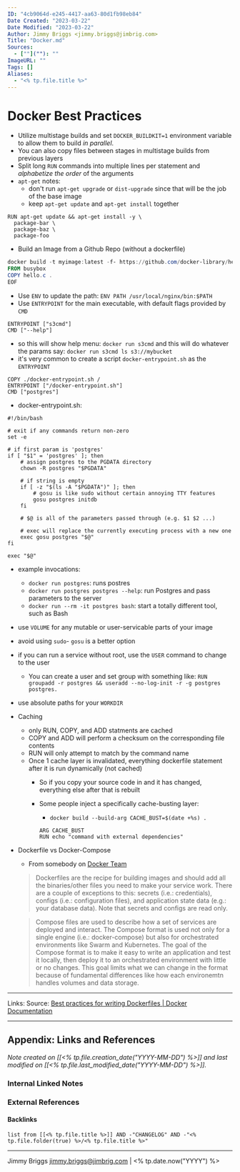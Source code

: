 ```yaml
---
ID: "4cb9064d-e245-4417-aa63-80d1fb98eb84"
Date Created: "2023-03-22"
Date Modified: "2023-03-22"
Author: Jimmy Briggs <jimmy.briggs@jimbrig.com>
Title: "Docker.md"
Sources: 
  - [""](""): ""
ImageURL: ""
Tags: []
Aliases:
  - "<% tp.file.title %>"
---
```



# Docker Best Practices

- Utilize multistage builds and set `DOCKER_BUILDKIT=1` environment variable to allow them to build *in parallel*.
- You can also copy files between stages in multistage builds from previous layers
- Split long `RUN` commands into multiple lines per statement and *alphabetize the order* of the arguments
- `apt-get` notes:
	-  don't run `apt-get upgrade` or `dist-upgrade` since that will be the job of the base image
    -  keep `apt-get update` and `apt-get install` together

```
RUN apt-get update && apt-get install -y \
  package-bar \
  package-baz \
  package-foo
```

- Build an Image from a Github Repo (without a dockerfile)

```powershell
docker build -t myimage:latest -f- https://github.com/docker-library/hello-world.git <<EOF
FROM busybox
COPY hello.c .
EOF
```

- Use `ENV` to update the path: `ENV PATH /usr/local/nginx/bin:$PATH`
- Use `ENTRYPOINT` for the main executable, with default flags provided by `CMD`    

```
ENTRYPOINT ["s3cmd"]
CMD ["--help"]
```

-   so this will show help menu: `docker run s3cmd` and this will do whatever the params say: `docker run s3cmd ls s3://mybucket`
-   it's very common to create a script `docker-entrypoint.sh` as the `ENTRYPOINT`

```
COPY ./docker-entrypoint.sh /
ENTRYPOINT ["/docker-entrypoint.sh"]
CMD ["postgres"]
```

-   docker-entrypoint.sh:

```
#!/bin/bash

# exit if any commands return non-zero
set -e

# if first param is 'postgres'
if [ "$1" = 'postgres' ]; then
    # assign postgres to the PGDATA directory
    chown -R postgres "$PGDATA"

    # if string is empty
    if [ -z "$(ls -A "$PGDATA")" ]; then
        # gosu is like sudo without certain annoying TTY features
        gosu postgres initdb
    fi

    # $@ is all of the parameters passed through (e.g. $1 $2 ...)

    # exec will replace the currently executing process with a new one
    exec gosu postgres "$@"
fi

exec "$@"
```

-   example invocations:
    
    -   `docker run postgres`: runs postres
    -   `docker run postgres postgres --help`: run Postgres and pass parameters to the server
    -   `docker run --rm -it postgres bash`: start a totally different tool, such as Bash
-   use `VOLUME` for any mutable or user-servicable parts of your image
    
-   avoid using `sudo`\- `gosu` is a better option
    
-   if you can run a service without root, use the `USER` command to change to the user
    
    -   You can create a user and set group with something like: `RUN groupadd -r postgres && useradd --no-log-init -r -g postgres postgres.`
-   use absolute paths for your `WORKDIR`
    
-   Caching
    
    -   only RUN, COPY, and ADD statments are cached
    -   COPY and ADD will perform a checksum on the corresponding file contents
    -   RUN will only attempt to match by the command name
    -   Once 1 cache layer is invalidated, everything dockerfile statement after it is run dynamically (not cached)
        -   So if you copy your source code in and it has changed, everything else after that is rebuilt
            
        -   Some people inject a specifically cache-busting layer:
            
            -   `docker build --build-arg CACHE_BUST=$(date +%s) .`
            
            ```
            ARG CACHE_BUST
            RUN echo "command with external dependencies"
            ```
            
-   Dockerfile vs Docker-Compose
    
    -   From somebody on [Docker Team](https://github.com/docker/compose/issues/5523)
    
    > Dockerfiles are the recipe for building images and should add all the binaries/other files you need to make your service work. There are a couple of exceptions to this: secrets (i.e.: credentials), configs (i.e.: configuration files), and application state data (e.g.: your database data). Note that secrets and configs are read only.
    
    > Compose files are used to describe how a set of services are deployed and interact. The Compose format is used not only for a single engine (i.e.: docker-compose) but also for orchestrated environments like Swarm and Kubernetes. The goal of the Compose format is to make it easy to write an application and test it locally, then deploy it to an orchestrated environment with little or no changes. This goal limits what we can change in the format because of fundamental differences like how each environemtn handles volumes and data storage.


***
Links: 
Source: [Best practices for writing Dockerfiles | Docker Documentation](https://docs.docker.com/develop/develop-images/dockerfile_best-practices/)



***

## Appendix: Links and References

*Note created on [[<% tp.file.creation_date("YYYY-MM-DD") %>]] and last modified on [[<% tp.file.last_modified_date("YYYY-MM-DD") %>]].*

### Internal Linked Notes

### External References

#### Backlinks

```dataview
list from [[<% tp.file.title %>]] AND -"CHANGELOG" AND -"<% tp.file.folder(true) %>/<% tp.file.title %>"
```


***

Jimmy Briggs <jimmy.briggs@jimbrig.com> | <% tp.date.now("YYYY") %>